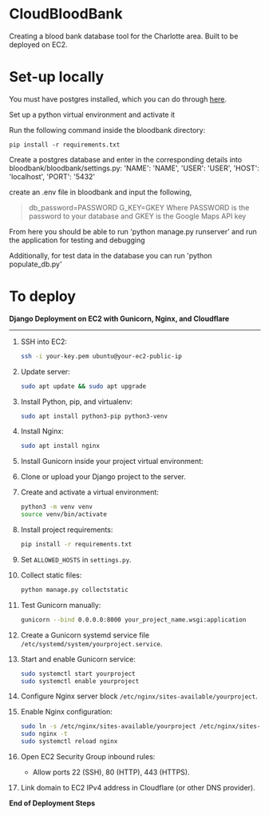 # CloudBloodBank
Creating a blood bank database tool for the Charlotte area. Built to be deployed on EC2.

# Set-up locally
You must have postgres installed, which you can do through [here](https://www.postgresql.org/download/).

Set up a python virtual environment and activate it

Run the following command inside the bloodbank directory:

`pip install -r requirements.txt`

Create a postgres database and enter in the corresponding details into bloodbank/bloodbank/settings.py:
'NAME': 'NAME',
'USER': 'USER',
'HOST': 'localhost',
'PORT': '5432'

create an .env file in bloodbank and input the following,
>db_password=PASSWORD 
>G_KEY=GKEY
Where PASSWORD is the password to your database and GKEY is the Google Maps API key

From here you should be able to run 'python manage.py runserver' and run the application for testing and debugging

Additionally, for test data in the database you can run 'python  populate_db.py'

# To deploy
**Django Deployment on EC2 with Gunicorn, Nginx, and Cloudflare**

---

1. SSH into EC2:

   ```bash
   ssh -i your-key.pem ubuntu@your-ec2-public-ip
   ```

2. Update server:

   ```bash
   sudo apt update && sudo apt upgrade
   ```

3. Install Python, pip, and virtualenv:

   ```bash
   sudo apt install python3-pip python3-venv
   ```

4. Install Nginx:

   ```bash
   sudo apt install nginx
   ```

5. Install Gunicorn inside your project virtual environment:

6. Clone or upload your Django project to the server.

7. Create and activate a virtual environment:

   ```bash
   python3 -m venv venv
   source venv/bin/activate
   ```

8. Install project requirements:

   ```bash
   pip install -r requirements.txt
   ```

9. Set `ALLOWED_HOSTS` in `settings.py`.

10. Collect static files:

    ```bash
    python manage.py collectstatic
    ```

11. Test Gunicorn manually:

    ```bash
    gunicorn --bind 0.0.0.0:8000 your_project_name.wsgi:application
    ```

12. Create a Gunicorn systemd service file `/etc/systemd/system/yourproject.service`.

13. Start and enable Gunicorn service:

    ```bash
    sudo systemctl start yourproject
    sudo systemctl enable yourproject
    ```

14. Configure Nginx server block `/etc/nginx/sites-available/yourproject`.

15. Enable Nginx configuration:

    ```bash
    sudo ln -s /etc/nginx/sites-available/yourproject /etc/nginx/sites-enabled
    sudo nginx -t
    sudo systemctl reload nginx
    ```

16. Open EC2 Security Group inbound rules:

    - Allow ports 22 (SSH), 80 (HTTP), 443 (HTTPS).

17. Link domain to EC2 IPv4 address in Cloudflare (or other DNS provider).

**End of Deployment Steps**

